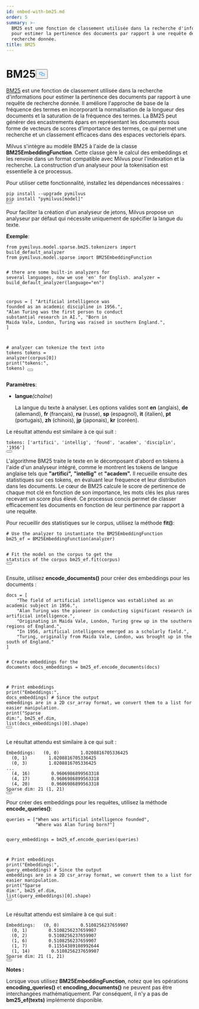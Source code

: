 ```yaml
---
id: embed-with-bm25.md
order: 5
summary: >-
  BM25 est une fonction de classement utilisée dans la recherche d'informations
  pour estimer la pertinence des documents par rapport à une requête de
  recherche donnée.
title: BM25
---
```

<h1 id="BM25" class="common-anchor-header">BM25<button data-href="#BM25" class="anchor-icon" translate="no">
      <svg translate="no"
        aria-hidden="true"
        focusable="false"
        height="20"
        version="1.1"
        viewBox="0 0 16 16"
        width="16"
      >
        <path
          fill="#0092E4"
          fill-rule="evenodd"
          d="M4 9h1v1H4c-1.5 0-3-1.69-3-3.5S2.55 3 4 3h4c1.45 0 3 1.69 3 3.5 0 1.41-.91 2.72-2 3.25V8.59c.58-.45 1-1.27 1-2.09C10 5.22 8.98 4 8 4H4c-.98 0-2 1.22-2 2.5S3 9 4 9zm9-3h-1v1h1c1 0 2 1.22 2 2.5S13.98 12 13 12H9c-.98 0-2-1.22-2-2.5 0-.83.42-1.64 1-2.09V6.25c-1.09.53-2 1.84-2 3.25C6 11.31 7.55 13 9 13h4c1.45 0 3-1.69 3-3.5S14.5 6 13 6z"
        ></path>
      </svg>
    </button></h1><p><a href="https://en.wikipedia.org/wiki/Okapi_BM25">BM25</a> est une fonction de classement utilisée dans la recherche d'informations pour estimer la pertinence des documents par rapport à une requête de recherche donnée. Il améliore l'approche de base de la fréquence des termes en incorporant la normalisation de la longueur des documents et la saturation de la fréquence des termes. La BM25 peut générer des encastrements épars en représentant les documents sous forme de vecteurs de scores d'importance des termes, ce qui permet une recherche et un classement efficaces dans des espaces vectoriels épars.</p>
<p>Milvus s'intègre au modèle BM25 à l'aide de la classe <strong>BM25EmbeddingFunction</strong>. Cette classe gère le calcul des embeddings et les renvoie dans un format compatible avec Milvus pour l'indexation et la recherche. La construction d'un analyseur pour la tokenisation est essentielle à ce processus.</p>
<p>Pour utiliser cette fonctionnalité, installez les dépendances nécessaires :</p>
<pre><code translate="no" class="language-bash">pip install --upgrade pymilvus
pip install <span class="hljs-string">&quot;pymilvus[model]&quot;</span>
<button class="copy-code-btn"></button></code></pre>
<p>Pour faciliter la création d'un analyseur de jetons, Milvus propose un analyseur par défaut qui nécessite uniquement de spécifier la langue du texte.</p>
<p><strong>Exemple</strong>:</p>
<pre><code translate="no" class="language-python"><span class="hljs-keyword">from</span> pymilvus.model.sparse.bm25.tokenizers <span class="hljs-keyword">import</span> build_default_analyzer
<span class="hljs-keyword">from</span> pymilvus.model.sparse <span class="hljs-keyword">import</span> BM25EmbeddingFunction

<span class="hljs-comment"># there are some built-in analyzers for several languages, now we use &#x27;en&#x27; for English.</span>
analyzer = build_default_analyzer(language=<span class="hljs-string">&quot;en&quot;</span>)

corpus = [
    <span class="hljs-string">&quot;Artificial intelligence was founded as an academic discipline in 1956.&quot;</span>,
    <span class="hljs-string">&quot;Alan Turing was the first person to conduct substantial research in AI.&quot;</span>,
    <span class="hljs-string">&quot;Born in Maida Vale, London, Turing was raised in southern England.&quot;</span>,
]

<span class="hljs-comment"># analyzer can tokenize the text into tokens</span>
tokens = analyzer(corpus[<span class="hljs-number">0</span>])
<span class="hljs-built_in">print</span>(<span class="hljs-string">&quot;tokens:&quot;</span>, tokens)
<button class="copy-code-btn"></button></code></pre>
<p><strong>Paramètres</strong>:</p>
<ul>
<li><p><strong>langue</strong><em>(chaîne</em>)</p>
<p>La langue du texte à analyser. Les options valides sont <strong>en</strong> (anglais), <strong>de</strong> (allemand), <strong>fr</strong> (français), <strong>ru</strong> (russe), <strong>sp</strong> (espagnol), <strong>it</strong> (italien), <strong>pt</strong> (portugais), <strong>zh</strong> (chinois), <strong>jp</strong> (japonais), <strong>kr</strong> (coréen).</p></li>
</ul>
<p>Le résultat attendu est similaire à ce qui suit :</p>
<pre><code translate="no" class="language-python"><span class="hljs-attr">tokens</span>: [<span class="hljs-string">&#x27;artifici&#x27;</span>, <span class="hljs-string">&#x27;intellig&#x27;</span>, <span class="hljs-string">&#x27;found&#x27;</span>, <span class="hljs-string">&#x27;academ&#x27;</span>, <span class="hljs-string">&#x27;disciplin&#x27;</span>, <span class="hljs-string">&#x27;1956&#x27;</span>]
<button class="copy-code-btn"></button></code></pre>
<p>L'algorithme BM25 traite le texte en le décomposant d'abord en tokens à l'aide d'un analyseur intégré, comme le montrent les tokens de langue anglaise tels que <strong>"artifici",</strong> <strong>"intellig"</strong> et <strong>"academ".</strong> Il recueille ensuite des statistiques sur ces tokens, en évaluant leur fréquence et leur distribution dans les documents. Le cœur de BM25 calcule le score de pertinence de chaque mot clé en fonction de son importance, les mots clés les plus rares recevant un score plus élevé. Ce processus concis permet de classer efficacement les documents en fonction de leur pertinence par rapport à une requête.</p>
<p>Pour recueillir des statistiques sur le corpus, utilisez la méthode <strong>fit()</strong>:</p>
<pre><code translate="no" class="language-python"><span class="hljs-comment"># Use the analyzer to instantiate the BM25EmbeddingFunction</span>
bm25_ef = BM25EmbeddingFunction(analyzer)

<span class="hljs-comment"># Fit the model on the corpus to get the statstics of the corpus</span>
bm25_ef.fit(corpus)
<button class="copy-code-btn"></button></code></pre>
<p>Ensuite, utilisez <strong>encode_documents()</strong> pour créer des embeddings pour les documents :</p>
<pre><code translate="no" class="language-python">docs = [
    <span class="hljs-string">&quot;The field of artificial intelligence was established as an academic subject in 1956.&quot;</span>,
    <span class="hljs-string">&quot;Alan Turing was the pioneer in conducting significant research in artificial intelligence.&quot;</span>,
    <span class="hljs-string">&quot;Originating in Maida Vale, London, Turing grew up in the southern regions of England.&quot;</span>,
    <span class="hljs-string">&quot;In 1956, artificial intelligence emerged as a scholarly field.&quot;</span>,
    <span class="hljs-string">&quot;Turing, originally from Maida Vale, London, was brought up in the south of England.&quot;</span>
]

<span class="hljs-comment"># Create embeddings for the documents</span>
docs_embeddings = bm25_ef.encode_documents(docs)

<span class="hljs-comment"># Print embeddings</span>
<span class="hljs-built_in">print</span>(<span class="hljs-string">&quot;Embeddings:&quot;</span>, docs_embeddings)
<span class="hljs-comment"># Since the output embeddings are in a 2D csr_array format, we convert them to a list for easier manipulation.</span>
<span class="hljs-built_in">print</span>(<span class="hljs-string">&quot;Sparse dim:&quot;</span>, bm25_ef.dim, <span class="hljs-built_in">list</span>(docs_embeddings)[<span class="hljs-number">0</span>].shape)
<button class="copy-code-btn"></button></code></pre>
<p>Le résultat attendu est similaire à ce qui suit :</p>
<pre><code translate="no" class="language-python">Embeddings:   (0, 0)        1.0208816705336425
  (0, 1)        1.0208816705336425
  (0, 3)        1.0208816705336425
...
  (4, 16)        0.9606986899563318
  (4, 17)        0.9606986899563318
  (4, 20)        0.9606986899563318
Sparse dim: 21 (1, 21)
<button class="copy-code-btn"></button></code></pre>
<p>Pour créer des embeddings pour les requêtes, utilisez la méthode <strong>encode_queries()</strong>:</p>
<pre><code translate="no" class="language-python">queries = [<span class="hljs-string">&quot;When was artificial intelligence founded&quot;</span>, 
           <span class="hljs-string">&quot;Where was Alan Turing born?&quot;</span>]

query_embeddings = bm25_ef.encode_queries(queries)

<span class="hljs-comment"># Print embeddings</span>
<span class="hljs-built_in">print</span>(<span class="hljs-string">&quot;Embeddings:&quot;</span>, query_embeddings)
<span class="hljs-comment"># Since the output embeddings are in a 2D csr_array format, we convert them to a list for easier manipulation.</span>
<span class="hljs-built_in">print</span>(<span class="hljs-string">&quot;Sparse dim:&quot;</span>, bm25_ef.dim, <span class="hljs-built_in">list</span>(query_embeddings)[<span class="hljs-number">0</span>].shape)
<button class="copy-code-btn"></button></code></pre>
<p>Le résultat attendu est similaire à ce qui suit :</p>
<pre><code translate="no" class="language-python">Embeddings:   (0, 0)        0.5108256237659907
  (0, 1)        0.5108256237659907
  (0, 2)        0.5108256237659907
  (1, 6)        0.5108256237659907
  (1, 7)        0.11554389108992644
  (1, 14)        0.5108256237659907
Sparse dim: 21 (1, 21)
<button class="copy-code-btn"></button></code></pre>
<p><strong>Notes :</strong></p>
<p>Lorsque vous utilisez <strong>BM25EmbeddingFunction</strong>, notez que les opérations <strong>encoding_queries()</strong> et <strong>encoding_documents()</strong> ne peuvent pas être interchangées mathématiquement. Par conséquent, il n'y a pas de <strong>bm25_ef(texts)</strong> implémenté disponible.</p>
